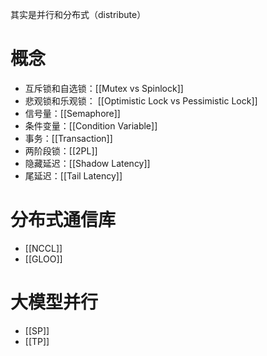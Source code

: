 其实是并行和分布式（distribute）

# 概念

- 互斥锁和自选锁：[[Mutex vs Spinlock]]
- 悲观锁和乐观锁： [[Optimistic Lock vs Pessimistic Lock]]
- 信号量：[[Semaphore]]
- 条件变量：[[Condition Variable]]
- 事务：[[Transaction]]
- 两阶段锁：[[2PL]]
- 隐藏延迟：[[Shadow Latency]]
- 尾延迟：[[Tail Latency]]

# 分布式通信库

- [[NCCL]]
- [[GLOO]]

# 大模型并行

- [[SP]]
- [[TP]]
